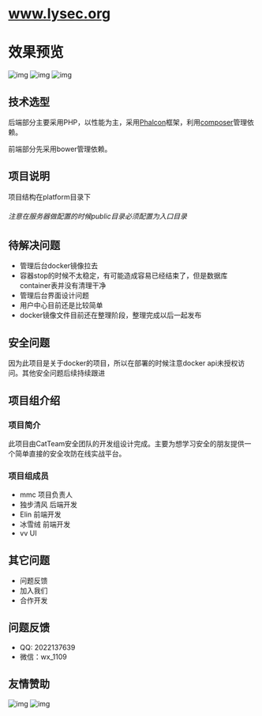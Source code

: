 # www.lysec.org
# 效果预览
![img](https://github.com/CAT-Team-mmc/lysec/blob/master/image/%E6%95%88%E6%9E%9C%E5%9B%BE%E5%B1%95%E7%A4%BA%E5%9B%BE.gif)
![img](https://github.com/CAT-Team-mmc/lysec/blob/master/image/%E6%95%88%E6%9E%9C%E5%B1%95%E7%A4%BA.gif)
![img](https://github.com/CAT-Team-mmc/lysec/blob/master/image/%E6%95%88%E6%9E%9C%E5%B1%95%E7%A4%BA1.gif)
## 技术选型 ##

后端部分主要采用PHP，以性能为主，采用[Phalcon](https://phalconphp.com/zh/)框架，利用[composer](https://getcomposer.org/)管理依赖。

前端部分先采用bower管理依赖。

## 项目说明 ##
项目结构在platform目录下
###### 注意在服务器做配置的时候public目录必须配置为入口目录

## 待解决问题 ##
+ 管理后台docker镜像拉去
+ 容器stop的时候不太稳定，有可能造成容易已经结束了，但是数据库container表并没有清理干净
+ 管理后台界面设计问题
+ 用户中心目前还是比较简单
+ docker镜像文件目前还在整理阶段，整理完成以后一起发布
## 安全问题 ##
因为此项目是关于docker的项目，所以在部署的时候注意docker api未授权访问。其他安全问题后续持续跟进

## 项目组介绍 ##
### 项目简介
此项目由CatTeam安全团队的开发组设计完成。主要为想学习安全的朋友提供一个简单直接的安全攻防在线实战平台。
### 项目组成员
- mmc
项目负责人
- 独步清风
后端开发
- Elin
前端开发
- 冰雪绒
前端开发
- vv
UI
## 其它问题 ##
+ 问题反馈
+ 加入我们
+ 合作开发
## 问题反馈 ##
+ QQ: 2022137639
+ 微信：wx_1109
## 友情赞助 ##
![img](https://github.com/CAT-Team-mmc/lysec/blob/master/image/%E5%BE%AE%E4%BF%A1.jpg)
![img](https://github.com/CAT-Team-mmc/lysec/blob/master/image/%E6%94%AF%E4%BB%98%E5%AE%9D.jpg)

